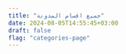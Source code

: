 ```yaml
---
title: "جميع اقسام المدونة"
date: 2024-08-05T14:55:45+03:00
draft: false
flag: "categories-page"
---
```

